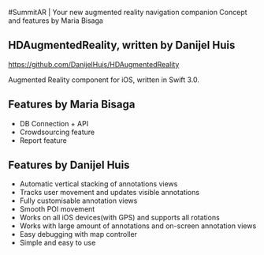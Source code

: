 #SummitAR | Your new augmented reality navigation companion
Concept and features by Maria Bisaga

## HDAugmentedReality, written by Danijel Huis
https://github.com/DanijelHuis/HDAugmentedReality

Augmented Reality component for iOS, written in Swift 3.0.

## Features by Maria Bisaga
- DB Connection + API
- Crowdsourcing feature
- Report feature

## Features by Danijel Huis

- Automatic vertical stacking of annotations views
- Tracks user movement and updates visible annotations
- Fully customisable annotation views
- Smooth POI movement
- Works on all iOS devices(with GPS) and supports all rotations
- Works with large amount of annotations and on-screen annotation views
- Easy debugging with map controller
- Simple and easy to use